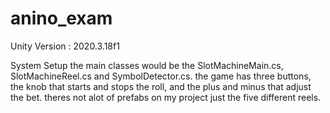 # anino_exam

Unity Version : 2020.3.18f1

System Setup
the main classes would be the SlotMachineMain.cs, SlotMachineReel.cs and SymbolDetector.cs.
the game has three buttons, the knob that starts and stops the roll, and the plus and minus that adjust the bet.
theres not alot of prefabs on my project just the five different reels.

